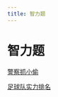 ```yaml
---
title: 智力题
---
```


# 智力题

[警察抓小偷](智力题/警察抓小偷%208af092a44d5f4919b17fb25369f0add2.md)

[足球队实力排名](智力题/足球队实力排名%2068bdb9c1295c43abb6eda973bb7d2f3e.md)